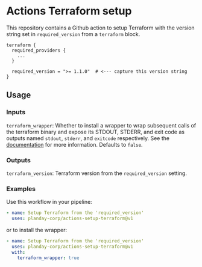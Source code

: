 # Actions Terraform setup

This repository contains a Github action to setup Terraform with the version string set in `required_version` from a `terraform` block.

```
terraform {
  required_providers {
    ...
  }

  required_version = ">= 1.1.0"  # <--- capture this version string
}
```

## Usage

### Inputs

`terraform_wrapper`: Whether to install a wrapper to wrap subsequent calls of the terraform binary and expose its STDOUT, STDERR, and exit code as outputs named `stdout`, `stderr`, and `exitcode` respectively. See the [documentation](https://github.com/hashicorp/setup-terraform/tree/v2#inputs) for more information.
Defaults to `false`.


### Outputs

`terraform_version`: Terraform version from the `required_version` setting.

### Examples

Use this workflow in your pipeline:

```yaml
- name: Setup Terraform from the 'required_version'
  uses: planday-corp/actions-setup-terraform@v1
```

or to install the wrapper:

```yaml
- name: Setup Terraform from the 'required_version'
  uses: planday-corp/actions-setup-terraform@v1
  with:
    terraform_wrapper: true
```